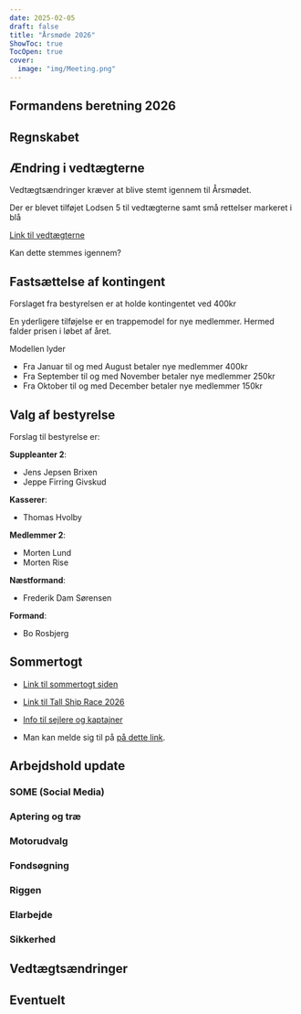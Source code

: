 ```yaml
---
date: 2025-02-05
draft: false
title: "Årsmøde 2026"
ShowToc: true
TocOpen: true
cover:
  image: "img/Meeting.png"
---
```


## Formandens beretning 2026

## Regnskabet

## Ændring i vedtægterne

Vedtægtsændringer kræver at blive stemt igennem til Årsmødet.

Der er blevet tilføjet Lodsen 5 til vedtægterne samt små rettelser markeret i blå

[Link til vedtægterne](../../../PDF/2026_Vedtægter_for_UniSail_Forslag.pdf)

Kan dette stemmes igennem?

## Fastsættelse af kontingent

Forslaget fra bestyrelsen er at holde kontingentet ved 400kr

En yderligere tilføjelse er en trappemodel for nye medlemmer. Hermed falder prisen i løbet af året.

Modellen lyder

- Fra Januar til og med August betaler nye medlemmer 400kr
- Fra September til og med November betaler nye medlemmer 250kr
- Fra Oktober til og med December betaler nye medlemmer 150kr

## Valg af bestyrelse

Forslag til bestyrelse er:

**Suppleanter 2**:

- Jens Jepsen Brixen
- Jeppe Firring Givskud

**Kasserer**:

- Thomas Hvolby

**Medlemmer 2**:

- Morten Lund
- Morten Rise

**Næstformand**:

- Frederik Dam Sørensen

**Formand**:

- Bo Rosbjerg

## Sommertogt

- [Link til sommertogt siden](/sommertogter/)

- [Link til Tall Ship Race 2026](https://sailtraininginternational.org/event/tall-ships-races-2026/)
- [Info til sejlere og kaptajner](https://sailtraininginternational.org/sailtraining/captains-page/)

- Man kan melde sig til på [på dette link](mangler).

## Arbejdshold update

### SOME (Social Media)

### Aptering og træ

### Motorudvalg

### Fondsøgning

### Riggen

### Elarbejde

### Sikkerhed

## Vedtægtsændringer

## Eventuelt
